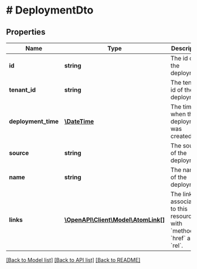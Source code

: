 # # DeploymentDto

## Properties

Name | Type | Description | Notes
------------ | ------------- | ------------- | -------------
**id** | **string** | The id of the deployment. | [optional]
**tenant_id** | **string** | The tenant id of the deployment. | [optional]
**deployment_time** | [**\DateTime**](\DateTime.md) | The time when the deployment was created. | [optional]
**source** | **string** | The source of the deployment. | [optional]
**name** | **string** | The name of the deployment. | [optional]
**links** | [**\OpenAPI\Client\Model\AtomLink[]**](AtomLink.md) | The links associated to this resource, with &#x60;method&#x60;, &#x60;href&#x60; and &#x60;rel&#x60;. | [optional]

[[Back to Model list]](../../README.md#models) [[Back to API list]](../../README.md#endpoints) [[Back to README]](../../README.md)
